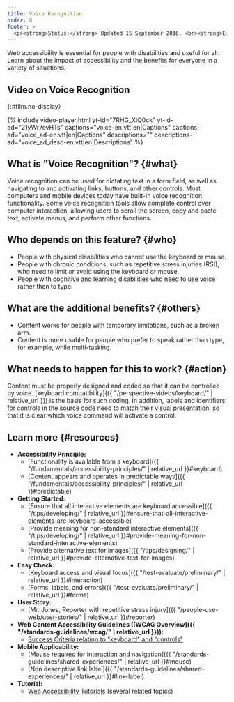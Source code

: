 ```yaml
---
title: Voice Recognition
order: 8
footer: >
  <p><strong>Status:</strong> Updated 15 September 2016. <br><strong>Editor and project lead:</strong> <a href="https://www.w3.org/People/shadi">Shadi Abou-Zahra</a>. Developed by the <a href="https://www.w3.org/WAI/EO/">Education and Outreach Working Group (EOWG)</a> with support from the <a href="https://www.w3.org/WAI/DEV/">WAI-DEV project</a>, co-funded by the European Commission. <a href="../acknowledgements/">Acknowledgements</a>.</p>
---
```


Web accessibility is essential for people with disabilities and useful
for all. Learn about the impact of accessibility and the benefits for
everyone in a variety of situations.

## Video on Voice Recognition
{:#film.no-display}

{% include video-player.html
    yt-id="7RHG_XiQ0ck"
    yt-id-ad="21yWr7evHTs"
    captions="voice-en.vtt|en|Captions"
    captions-ad="voice_ad-en.vtt|en|Captions"
    descriptions=""
    descriptions-ad="voice_ad_desc-en.vtt|en|Descriptions"
%}

What is "Voice Recognition"? {#what}
----------------------------

Voice recognition can be used for dictating text in a form field, as
well as navigating to and activating links, buttons, and other controls.
Most computers and mobile devices today have built-in voice recognition
functionality. Some voice recognition tools allow complete control over
computer interaction, allowing users to scroll the screen, copy and
paste text, activate menus, and perform other functions.

Who depends on this feature? {#who}
----------------------------

-   People with physical disabilities who cannot use the keyboard or
    mouse.
-   People with chronic conditions, such as repetitive stress injuries
    (RSI), who need to limit or avoid using the keyboard or mouse.
-   People with cognitive and learning disabilities who need to use voice
    rather than to type.

What are the additional benefits? {#others}
---------------------------------

-   Content works for people with temporary limitations, such as a
    broken arm.
-   Content is more usable for people who prefer to speak rather than
    type, for example, while multi-tasking.

What needs to happen for this to work? {#action}
--------------------------------------

Content must be properly designed and coded so that it can be controlled by voice. [keyboard compatibility]({{ "/perspective-videos/keyboard/" | relative_url }}) is the basis for such coding. In addition, labels and identifiers for controls in the source code need to match their visual presentation, so that it is clear which voice command will activate a control.

Learn more {#resources}
----------

-   **Accessibility Principle:**
    -   [Functionality is available from a
        keyboard]({{ "/fundamentals/accessibility-principles/" | relative_url }}#keyboard)
    -   [Content appears and operates in predictable
        ways]({{ "/fundamentals/accessibility-principles/" | relative_url }}#predictable)
-   **Getting Started:**
    -   [Ensure that all interactive elements are keyboard
        accessible]({{ "/tips/developing/" | relative_url }}#ensure-that-all-interactive-elements-are-keyboard-accessible)
    -   [Provide meaning for non-standard interactive
        elements]({{ "/tips/developing/" | relative_url }}#provide-meaning-for-non-standard-interactive-elements)
    -   [Provide alternative text for
        images]({{ "/tips/designing/" | relative_url }}#provide-alternative-text-for-images)
-   **Easy Check:**
    -   [Keyboard access and visual
        focus]({{ "/test-evaluate/preliminary/" | relative_url }}#interaction)
    -   [Forms, labels, and
        errors]({{ "/test-evaluate/preliminary/" | relative_url }}#forms)
-   **User Story:**
    -   [Mr. Jones, Reporter with repetitive stress
        injury]({{ "/people-use-web/user-stories/" | relative_url }}#reporter)
-   **Web Content Accessibility Guidelines ([WCAG
    Overview]({{ "/standards-guidelines/wcag/" | relative_url }})):**
    -   [Success Criteria relating to "keyboard" and
        "controls"](https://www.w3.org/WAI/WCAG20/quickref/?tags=keyboard%2Ccontrols)
-   **Mobile Applicability:**
    -   [Mouse required for interaction and
        navigation]({{ "/standards-guidelines/shared-experiences/" | relative_url }}#mouse)
    -   [Non descriptive link
        label]({{ "/standards-guidelines/shared-experiences/" | relative_url }}#link-label)
-   **Tutorial:**
    -   [Web Accessibility Tutorials](https://www.w3.org/WAI/tutorials/)
        (several related topics)

